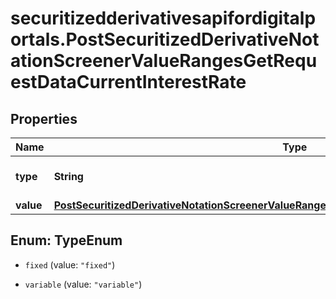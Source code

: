 # securitizedderivativesapifordigitalportals.PostSecuritizedDerivativeNotationScreenerValueRangesGetRequestDataCurrentInterestRate

## Properties

Name | Type | Description | Notes
------------ | ------------- | ------------- | -------------
**type** | **String** | Type of the interest rate. | Value | Description | | --- | --- | | fixed | The interest rate is fixed for all periods and remains unchanged throughout the lifetime of the securitized derivative. | | variable | The interest rate is variable and might change from period to period throughout the lifetime of the securitized derivative. |   | [optional] 
**value** | [**PostSecuritizedDerivativeNotationScreenerValueRangesGetRequestDataCurrentInterestRateValue**](PostSecuritizedDerivativeNotationScreenerValueRangesGetRequestDataCurrentInterestRateValue.md) |  | [optional] 



## Enum: TypeEnum


* `fixed` (value: `"fixed"`)

* `variable` (value: `"variable"`)




